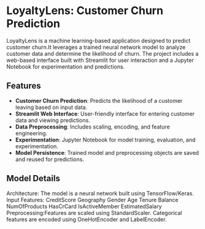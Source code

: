# LoyaltyLens: Customer Churn Prediction

LoyaltyLens is a machine learning-based application designed to predict customer churn.It leverages a trained neural network model to analyze customer data and determine the likelihood of churn.
The project includes a web-based interface built with Streamlit for user interaction and a Jupyter Notebook for experimentation and predictions.

## Features
- **Customer Churn Prediction**: Predicts the likelihood of a customer leaving based on input data.
- **Streamlit Web Interface**: User-friendly interface for entering customer data and viewing predictions.
- **Data Preprocessing**: Includes scaling, encoding, and feature engineering.
- **Experimentation**: Jupyter Notebook for model training, evaluation, and experimentation.
- **Model Persistence**: Trained model and preprocessing objects are saved and reused for predictions.

## Model Details
Architecture: The model is a neural network built using TensorFlow/Keras.
Input Features:
CreditScore
Geography
Gender
Age
Tenure
Balance
NumOfProducts
HasCrCard
IsActiveMember
EstimatedSalary
Preprocessing:Features are scaled using StandardScaler.
Categorical features are encoded using OneHotEncoder and LabelEncoder.


